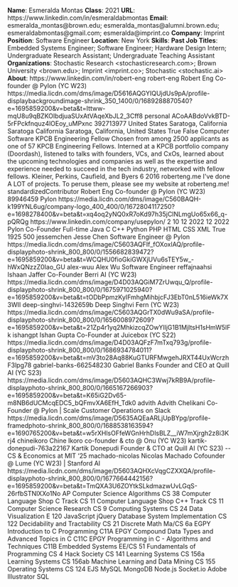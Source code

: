 **Name**: Esmeralda Montas
**Class**: 2021
**URL**: https://www\.linkedin\.com/in/esmeraldabmontas
**Email**: esmeralda\_montas@brown\.edu; esmeralda\_montas@alumni\.brown\.edu; esmeraldabmontas@gmail\.com; esmeralda@imprint\.co
**Company**: Imprint
**Position**: Software Engineer
**Location**: New York
**Skills**: 
**Past Job Titles**: Embedded Systems Engineer; Software Engineer; Hardware Design Intern; Undergraduate Research Assistant; Undergraduate Teaching Assistant
**Organizations**: Stochastic Research <stochasticresearch\.com>; Brown University <brown\.edu>; Imprint <imprint\.co>; Stochastic <stochastic\.ai>
**About**: https://www\.linkedin\.com/in/robert\-eng robert\-eng Robert Eng Co\-founder @ Pylon \(YC W23\) https://media\.licdn\.com/dms/image/D5616AQGYIQUjdUs9pA/profile\-displaybackgroundimage\-shrink\_350\_1400/0/1689288870540?e=1695859200&v=beta&t=Ittww\-mqU8u9qBZKOIbdjuaSUxAtVAqeXbJL2\_3Cff8 personal ACoAABdoVvkBTD\-5rFPckfnquz4lOEoy\_uMPxnc 392713977 United States Saratoga, California Saratoga California Saratoga, California, United States True False Computer Software KPCB Engineering Fellow Chosen from among 2500 applicants as one of 57 KPCB Engineering Fellows\. Interned at a KPCB portfolio company \(Doordash\), listened to talks with founders, VCs, and CxOs, learned about the upcoming technologies and companies as well as the expertise and experience needed to succeed in the tech industry, networked with fellow fellows\. Kleiner, Perkins, Caufield, and Byers 6 2016 roberteng\.me I've done A LOT of projects\. To peruse them, please see my website at roberteng\.me\! standardizedContributor Robert Eng Co\-founder @ Pylon \(YC W23\) 89946459 Pylon https://media\.licdn\.com/dms/image/C560BAQH\-k199YNL6ug/company\-logo\_400\_400/0/1672804117250?e=1698278400&v=beta&t=xq4oq2yNQ0xR7oKd97h35jClNLmgUo65x66\_q\-pQRQg https://www\.linkedin\.com/company/usepylon/ 2 10 12 2022 12 2022 Pylon Co\-Founder Full\-time Java C C\+\+ Python PHP HTML CSS XML True 1925 500 jessemchen Jesse Chen Software Engineer @ Pylon https://media\.licdn\.com/dms/image/C5603AQFIf\_fOXoxlAQ/profile\-displayphoto\-shrink\_800\_800/0/1556682839472?e=1695859200&v=beta&t=WCQHU0fioGkiGWXjUVu6sTEY5w\_\-hWxQNzzZ0Iao\_GU alex\-wuu Alex Wu Software Engineer reffajnaahsi Ishaan Jaffer Co\-Founder Berri AI \(YC W23\) https://media\.licdn\.com/dms/image/D4D03AQGiM7ZrUwqu\_Q/profile\-displayphoto\-shrink\_800\_800/0/1675971025940?e=1695859200&v=beta&t=tODbPpmzKyIFmhgMihbjcFJ3EbT0nL516ieWk7X3WII deep\-singhvi\-1432659b Deep Singhvi Fern \(YC W23\) https://media\.licdn\.com/dms/image/C5603AQGrTX0dWu9aSA/profile\-displayphoto\-shrink\_800\_800/0/1656008972609?e=1695859200&v=beta&t=21Zp4r1yq2MhkizcqZOwYlljG1B1MjltsH1sHmW5lFk ishangpt Ishan Gupta Co\-Founder at Juicebox \(YC S22\) https://media\.licdn\.com/dms/image/D4D03AQFzF7mTxq793g/profile\-displayphoto\-shrink\_800\_800/0/1686934784011?e=1695859200&v=beta&t=mV3to28Aq88KuGTURFMwgehJRXT44UxWcrzhF3lpg78 gabriel\-banks\-662548230 Gabriel Banks Founder and CEO at Quill AI \(YC S23\) https://media\.licdn\.com/dms/image/D5603AQHC3Wwj7kRB9A/profile\-displayphoto\-shrink\_800\_800/0/1665167266903?e=1695859200&v=beta&t=K65iG2Dv65\-m8NB6dUCMcqEDC5\_bQFmvXA6EfH\_Tdk0 advith Advith Chelikani Co\-Founder @ Pylon | Scale Customer Operations on Slack https://media\.licdn\.com/dms/image/D5635AQEaARLjUpBYpg/profile\-framedphoto\-shrink\_800\_800/0/1688538163594?e=1690765200&v=beta&t=w5rXHlsOFfeWGnHrhDlsBLZ\_\_iW7mXjrgh2z8i3Krj4 chineikoro Chine Ikoro co\-founder & cto @ Onu \(YC W23\) kartik\-donepudi\-763a22167 Kartik Donepudi Founder & CTO at Quill AI \(YC S23\) \-\- CS & Economics at MIT ‘25 machado\-nicolas Nicolas Machado Cofounder @ Lume \(YC W23\) | Stanford AI https://media\.licdn\.com/dms/image/D5603AQHXcVqgCZXXQA/profile\-displayphoto\-shrink\_800\_800/0/1677664442156?e=1695859200&v=beta&t=TmQXA3U6ZOYtkSLkdmazwUvLGqS\-26rfbSTNlXXo1No AP Computer Science Algorithms CS 38 Computer Language Shop C Track CS 11 Computer Language Shop C\+\+ Track CS 11 Computer Science Research CS 9 Computing Systems CS 24 Data Visualization E 120 JavaScript jQuery Database System Implementation CS 122 Decidability and Tractability CS 21 Discrete Math Ma/CS 6a EGPY Introduction to C Programming C11A EPGY Compound Data Types and Advanced Topics in C C11C EPGY Programming in C \- Algorithms and Techniques C11B Embedded Systems EE/CS 51 Fundamentals of Programming CS 4 Hack Society CS 141 Learning Systems CS 156a Learning Systems CS 156ab Machine Learning and Data Mining CS 155 Operating Systems CS 124 EJS MySQL MongoDB Node\.js Socket\.io Adobe Illustrator SQL
